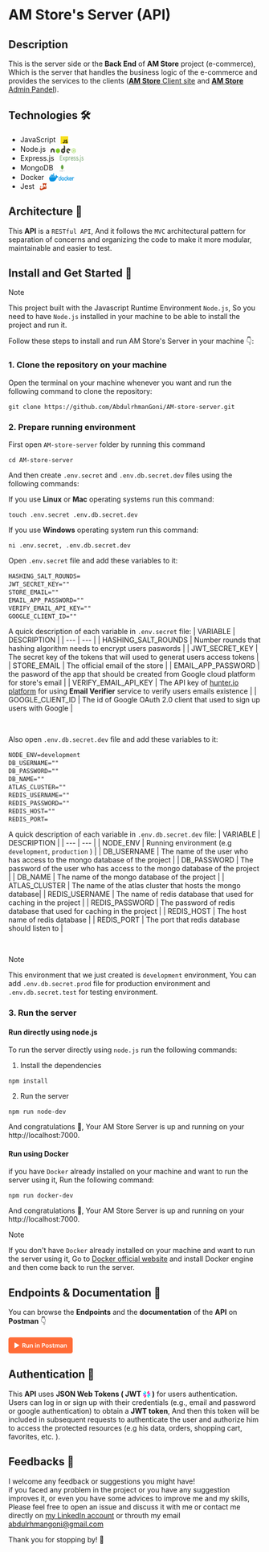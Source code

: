 # AM Store's Server (API)

## Description

This is the server side or the **Back End** of **AM Store** project (e-commerce), <br>
Which is the server that handles the business logic of the e-commerce and provides the services to the clients
([**AM Store** Client site](https://github.com/AbdulrhmanGoni/AM-store-client) and
[**AM Store** Admin Pandel](https://github.com/AbdulrhmanGoni/AM-store-admin)).

## Technologies :hammer_and_wrench:

- JavaScript <img src="./icons_readme/javascript.svg" style="width: 15px;height: 15px; transform: translate(6px, 3px)">
- Node.js <img src="./icons_readme/nodejs.svg" style="width: 50px;height: 16px; transform: translate(6px, 3px)">
- Express.js <img src="./icons_readme/express.jpg" style="width: 50px;height: 15px; transform: translate(6px, 3px)">
- MongoDB <img src="./icons_readme/mongodb.svg" style="width: 16px;height: 16px; transform: translate(6px, 3px)">
- Docker <img src="./icons_readme/docker.svg" style="width: 50px;height: 16px; transform: translate(6px, 3px)">
- Jest <img src="./icons_readme/jest.svg" style="width: 15px;height: 15px; transform: translate(6px, 3px)">

## Architecture :jigsaw:

This **API** is a `RESTful API`, And it follows the `MVC` architectural pattern for separation of concerns and organizing the code to make it more modular, maintainable and easier to test.

## Install and Get Started :rocket:

> [!NOTE]
> This project built with the Javascript Runtime Environment `Node.js`, So you need to have `Node.js` installed in
> your machine to be able to install the project and run it.

Follow these steps to install and run AM Store's Server in your machine :point_down::

### 1. Clone the repository on your machine

Open the terminal on your machine whenever you want and run the following command to clone the repository:

```
git clone https://github.com/AbdulrhmanGoni/AM-store-server.git
```

### 2. Prepare running environment

First open `AM-store-server` folder by running this command

```
cd AM-store-server
```

And then create `.env.secret` and `.env.db.secret.dev` files using the following commands:

If you use **Linux** or **Mac** operating systems run this command:

```
touch .env.secret .env.db.secret.dev
```

If you use **Windows** operating system run this command:

```
ni .env.secret, .env.db.secret.dev
```

Open `.env.secret` file and add these variables to it:

```
HASHING_SALT_ROUNDS=
JWT_SECRET_KEY=""
STORE_EMAIL=""
EMAIL_APP_PASSWORD=""
VERIFY_EMAIL_API_KEY=""
GOOGLE_CLIENT_ID=""
```

A quick description of each variable in `.env.secret` file:
| VARIABLE | DESCRIPTION |
| --- | --- |
| HASHING_SALT_ROUNDS | Number rounds that hashing algorithm needs to encrypt users paswords |
| JWT_SECRET_KEY | The secret key of the tokens that will used to generat users access tokens |
| STORE_EMAIL | The official email of the store |
| EMAIL_APP_PASSWORD | the pasword of the app that should be created from Google cloud platform for store's email |
| VERIFY_EMAIL_API_KEY | The API key of [hunter.io platform](https://hunter.io/) for using **Email Verifier** service to verify users emails existence |
| GOOGLE_CLIENT_ID | The id of Google OAuth 2.0 client that used to sign up users with Google |

  <br>

Also open `.env.db.secret.dev` file and add these variables to it:

```
NODE_ENV=development
DB_USERNAME=""
DB_PASSWORD=""
DB_NAME=""
ATLAS_CLUSTER=""
REDIS_USERNAME=""
REDIS_PASSWORD=""
REDIS_HOST=""
REDIS_PORT=
```

A quick description of each variable in `.env.db.secret.dev` file:
| VARIABLE | DESCRIPTION |
| --- | --- |
| NODE_ENV | Running environment (e.g `development`, `production` ) |
| DB_USERNAME | The name of the user who has access to the mongo database of the project |
| DB_PASSWORD | The password of the user who has access to the mongo database of the project |
| DB_NAME | The name of the mongo database of the project |
| ATLAS_CLUSTER | The name of the atlas cluster that hosts the mongo database|
| REDIS_USERNAME | The name of redis database that used for caching in the project |
| REDIS_PASSWORD | The password of redis database that used for caching in the project |
| REDIS_HOST | The host name of redis database |
| REDIS_PORT | The port that redis database should listen to |

  <br>

> [!NOTE]
> This environment that we just created is `development` environment, You can add `.env.db.secret.prod` file for
> production environment and `.env.db.secret.test` for testing environment.

### 3. Run the server

#### Run directly using node.js

To run the server directly using `node.js` run the following commands:

1. Install the dependencies

```
npm install
```

2. Run the server

```
npm run node-dev
```

And congratulations 🎉, Your AM Store Server is up and running on your http://localhost:7000.

#### Run using Docker

if you have `Docker` already installed on your machine and want to run the server using it,
Run the following command:

```
npm run docker-dev
```

And congratulations 🎉, Your AM Store Server is up and running on your http://localhost:7000.

> [!NOTE]
> If you don't have `Docker` already installed on your machine and want to run the server using it,
> Go to [Docker official website](https://docs.docker.com/engine/install/) and install Docker engine
> and then come back to run the server.

## Endpoints & Documentation :ledger:

You can browse the **Endpoints** and the **documentation** of the **API** on **Postman** :point_down:

[<img src="./icons_readme/postman-button.svg" alt="Run In Postman" style="width: 128px; height: 32px; transform: translateY(4px)">](https://app.getpostman.com/run-collection/27040994-2b37c7cf-3a2d-4022-9dfa-6b850399d269?action=collection%2Ffork&source=rip_markdown&collection-url=entityId%3D27040994-2b37c7cf-3a2d-4022-9dfa-6b850399d269%26entityType%3Dcollection%26workspaceId%3Db9135996-e8d9-4c02-bc81-d0b278bfc9ff)

## Authentication :key:

This **API** uses **JSON Web Tokens ( JWT <img src="./icons_readme/jwt.svg" alt="JWT Icon" style="width: 15px; height: 15px; transform: translateY(3px)"> )** for users authentication. <br>
Users can log in or sign up with their credentials (e.g., email and password or google authentication)
to obtain a **JWT token**, And then this token will be included in subsequent requests to authenticate the user
and authorize him to access the protected resources (e.g his data, orders, shopping cart, favorites, etc. ).

## Feedbacks :incoming_envelope:

I welcome any feedback or suggestions you might have! <br>
if you faced any problem in the project or you have any suggestion improves it,
or even you have some advices to improve me and my skills, <br>
Please feel free to open an issue and discuss it with me or contact me directly on [my LinkedIn account](https://www.linkedin.com/in/abdulrhman-goni-857a36275/)
or throuth my email abdulrhmangoni@gmail.com

Thank you for stopping by! 🌟
